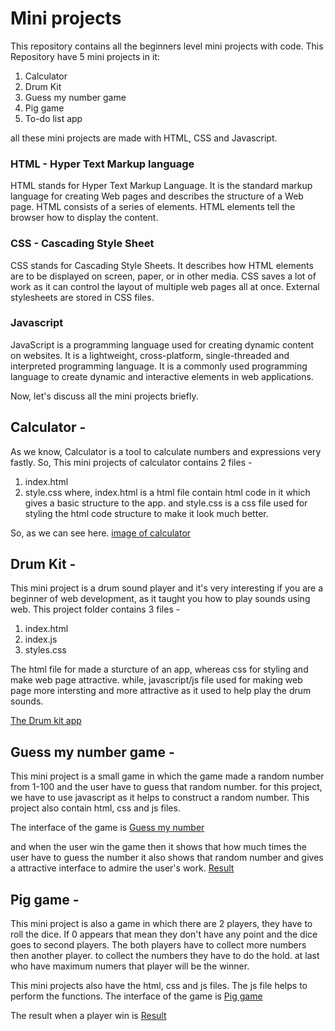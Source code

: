 # Mini projects
This repository contains all the beginners level mini projects with code.
This Repository have 5 mini projects in it:
1. Calculator
2. Drum Kit
3. Guess my number game
4. Pig game
5. To-do list app

all these mini projects are made with HTML, CSS and Javascript.

### HTML - Hyper Text Markup language
HTML stands for Hyper Text Markup Language. It is the standard markup language for creating Web pages and describes the structure of a Web page.
HTML consists of a series of elements. HTML elements tell the browser how to display the content.

### CSS - Cascading Style Sheet
CSS stands for Cascading Style Sheets. It describes how HTML elements are to be displayed on screen, paper, or in other media.
CSS saves a lot of work as it can control the layout of multiple web pages all at once.
External stylesheets are stored in CSS files.

### Javascript
JavaScript is a programming language used for creating dynamic content on websites. It is a lightweight, cross-platform, single-threaded and interpreted  programming language.
It is a commonly used programming language to create dynamic and interactive elements in web applications.


Now, let's discuss all the mini projects briefly.

## Calculator - 
As we know, Calculator is a tool to calculate numbers and expressions very fastly.
So, This mini projects of calculator contains 2 files - 
1. index.html
2. style.css
where, index.html is a html file contain html code in it which gives a basic structure to the app. 
and style.css is a css file used for styling the html code structure to make it look much better.

So, as we can see here.
[image of calculator](./calculator/calculator.png)

## Drum Kit -
This mini project is a drum sound player and it's very interesting if you are a beginner of web development, as it taught you how to play sounds using web. 
This project folder contains 3 files -
1. index.html
2. index.js
3. styles.css

The html file for made a sturcture of an app, whereas css for styling and make web page attractive.
while, javascript/js file used for making web page more intersting and more attractive as it used to help play the drum sounds.

[The Drum kit app](./drum/Drumkit.png)

## Guess my number game -
This mini project is a small game in which the game made a random number from 1-100 and the user have to guess that random number.
for this project, we have to use javascript as it helps to construct a random number.
This project also contain html, css and js files.

The interface of the game is [Guess my number](./guess-my-no/guess.png)

and when the user win the game then it shows that how much times the user have to guess the number
it also shows that random number and gives a attractive interface to admire the user's work.
[Result](./guess-my-no/guess_win.png)

## Pig game -
This mini project is also a game in which there are 2 players, they have to roll the dice. 
If 0 appears that mean they don't have any point and the dice goes to second players.
The both players have to collect more numbers then another player.
to collect the numbers they have to do the hold.
at last who have maximum numers that player will be the winner.

This mini projects also have the html, css and js files.
The js file helps to perform the functions.
The interface of the game is [Pig game](./pigGame/pig.png)

The result when a player win is [Result](./pigGame/pig_win.png)
